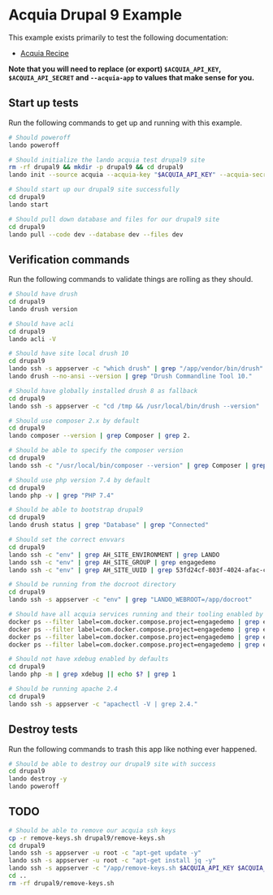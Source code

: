 Acquia Drupal 9 Example
=======================

This example exists primarily to test the following documentation:

* [Acquia Recipe](https://docs.lando.dev/config/acquia.html)

**Note that you will need to replace (or export) `$ACQUIA_API_KEY`, `$ACQUIA_API_SECRET` and `--acquia-app` to values that make sense for you.**

Start up tests
--------------

Run the following commands to get up and running with this example.

```bash
# Should poweroff
lando poweroff

# Should initialize the lando acquia test drupal9 site
rm -rf drupal9 && mkdir -p drupal9 && cd drupal9
lando init --source acquia --acquia-key "$ACQUIA_API_KEY" --acquia-secret "$ACQUIA_API_SECRET" --acquia-app "53fd24cf-803f-4024-afac-c457cfc5c273" --acquia-key-name "$CIRCLE_SHA1"

# Should start up our drupal9 site successfully
cd drupal9
lando start

# Should pull down database and files for our drupal9 site
cd drupal9
lando pull --code dev --database dev --files dev
```

Verification commands
---------------------

Run the following commands to validate things are rolling as they should.

```bash
# Should have drush
cd drupal9
lando drush version

# Should have acli
cd drupal9
lando acli -V

# Should have site local drush 10
cd drupal9
lando ssh -s appserver -c "which drush" | grep "/app/vendor/bin/drush"
lando drush --no-ansi --version | grep "Drush Commandline Tool 10."

# Should have globally installed drush 8 as fallback
cd drupal9
lando ssh -s appserver -c "cd /tmp && /usr/local/bin/drush --version" | grep "Drush Version" | grep "8.4."

# Should use composer 2.x by default
cd drupal9
lando composer --version | grep Composer | grep 2.

# Should be able to specify the composer version
cd drupal9
lando ssh -c "/usr/local/bin/composer --version" | grep Composer | grep "2.0.11"

# Should use php version 7.4 by default
cd drupal9
lando php -v | grep "PHP 7.4"

# Should be able to bootstrap drupal9
cd drupal9
lando drush status | grep "Database" | grep "Connected"

# Should set the correct envvars
cd drupal9
lando ssh -c "env" | grep AH_SITE_ENVIRONMENT | grep LANDO
lando ssh -c "env" | grep AH_SITE_GROUP | grep engagedemo
lando ssh -c "env" | grep AH_SITE_UUID | grep 53fd24cf-803f-4024-afac-c457cfc5c273

# Should be running from the docroot directory
cd drupal9
lando ssh -s appserver -c "env" | grep "LANDO_WEBROOT=/app/docroot"

# Should have all acquia services running and their tooling enabled by defaults
docker ps --filter label=com.docker.compose.project=engagedemo | grep engagedemo_appserver_1
docker ps --filter label=com.docker.compose.project=engagedemo | grep engagedemo_database_1
docker ps --filter label=com.docker.compose.project=engagedemo | grep engagedemo_cache_1
docker ps --filter label=com.docker.compose.project=engagedemo | grep engagedemo_inbox_1

# Should not have xdebug enabled by defaults
cd drupal9
lando php -m | grep xdebug || echo $? | grep 1

# Should be running apache 2.4
cd drupal9
lando ssh -s appserver -c "apachectl -V | grep 2.4."
```

Destroy tests
-------------

Run the following commands to trash this app like nothing ever happened.

```bash
# Should be able to destroy our drupal9 site with success
cd drupal9
lando destroy -y
lando poweroff
```

TODO
----

```bash
# Should be able to remove our acquia ssh keys
cp -r remove-keys.sh drupal9/remove-keys.sh
cd drupal9
lando ssh -s appserver -u root -c "apt-get update -y"
lando ssh -s appserver -u root -c "apt-get install jq -y"
lando ssh -s appserver -c "/app/remove-keys.sh $ACQUIA_API_KEY $ACQUIA_API_SECRET $CIRCLE_SHA1"
cd ..
rm -rf drupal9/remove-keys.sh
```
